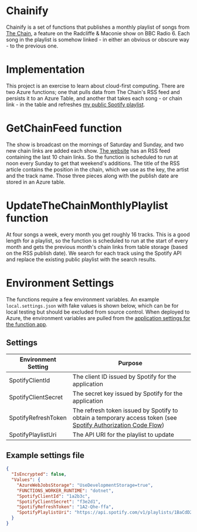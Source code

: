 # Chainify

Chainify is a set of functions that publishes a monthly playlist of songs from
[The Chain](https://www.thechain.uk/), a feature on the Radcliffe & Maconie show on BBC Radio 6. 
Each song in the playlist is somehow linked - in either an obvious or obscure way - to the previous one.

# Implementation

This project is an exercise to learn about cloud-first computing. 
There are two Azure functions; one that pulls data from The Chain's RSS feed and
persists it to an Azure Table, and another that takes each song - or chain link - 
in the table and refreshes 
[my public Spotify playlist](https://open.spotify.com/playlist/1wASzPsoJvtW3HrjMFsYBN).

# GetChainFeed function

The show is broadcast on the mornings of Saturday and Sunday, 
and two new chain links are added each show.
[The website](https://www.thechain.uk/) has an RSS feed containing the last 10 chain links.
So the function is scheduled to run at noon every Sunday to get that weekend's additions. 
The title of the RSS article contains the position in the chain, which we use as the key, 
the artist and the track name.
Those three pieces along with the publish date are stored in an Azure table.

# UpdateTheChainMonthlyPlaylist function

At four songs a week, every month you get roughly 16 tracks. This is a good length
for a playlist, so the function is scheduled to run at the start of every month
and gets the previous month's chain links from table storage 
(based on the RSS publish date). We search for each track using the 
Spotify API and replace the existing public playlist with the search results.

# Environment Settings

The functions require a few environment variables. An example
`local.settings.json` with fake values is shown below, which can be for local testing but 
should be excluded from source control.
When deployed to Azure, the environment variables
are pulled from the [application settings for the function app](https://docs.microsoft.com/bs-latn-ba/azure/azure-functions/functions-how-to-use-azure-function-app-settings).

## Settings

| Environment Setting | Purpose |
| ------------------- | ------- |
| SpotifyClientId     | The client ID issued by Spotify for the application |
| SpotifyClientSecret | The secret key issued by Spotify for the application |
| SpotifyRefreshToken | The refresh token issued by Spotify to obtain a temporary access token (see [Spotify Authorization Code Flow](https://developer.spotify.com/documentation/general/guides/authorization-guide/#authorization-code-flow)) |
| SpotifyPlaylistUri  | The API URI for the playlist to update |

## Example settings file

```json
{
  "IsEncrypted": false,
  "Values": {
    "AzureWebJobsStorage": "UseDevelopmentStorage=true",
    "FUNCTIONS_WORKER_RUNTIME": "dotnet",
    "SpotifyClientId": "1a2b3c",
    "SpotifyClientSecret": "f3e2d1",
    "SpotifyRefreshToken": "1A2-Qhe-ffa",
    "SpotifyPlaylistUri": "https://api.spotify.com/v1/playlists/1BaCdD2"
  }
}
```
